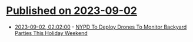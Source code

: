 # [Published on 2023-09-02](index.md)

* [2023-09-02, 02:02:00](https://yro.slashdot.org/story/23/09/02/000207/nypd-to-deploy-drones-to-monitor-backyard-parties-this-holiday-weekend?utm_source=rss1.0mainlinkanon&utm_medium=feed) - [NYPD To Deploy Drones To Monitor Backyard Parties This Holiday Weekend](https://yro.slashdot.org/story/23/09/02/000207/nypd-to-deploy-drones-to-monitor-backyard-parties-this-holiday-weekend?utm_source=rss1.0mainlinkanon&utm_medium=feed)

